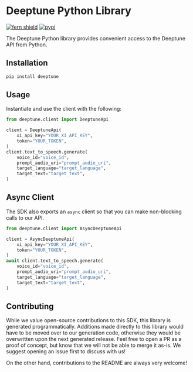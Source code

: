 # Deeptune Python Library

[![fern shield](https://img.shields.io/badge/%F0%9F%8C%BF-SDK%20generated%20by%20Fern-brightgreen)](https://github.com/fern-api/fern)
[![pypi](https://img.shields.io/pypi/v/deeptune)](https://pypi.python.org/pypi/deeptune)

The Deeptune Python library provides convenient access to the Deeptune API from Python.

## Installation

```sh
pip install deeptune
```

## Usage

Instantiate and use the client with the following:

```python
from deeptune.client import DeeptuneApi

client = DeeptuneApi(
    xi_api_key="YOUR_XI_API_KEY",
    token="YOUR_TOKEN",
)
client.text_to_speech.generate(
    voice_id="voice_id",
    prompt_audio_uri="prompt_audio_uri",
    target_language="target_language",
    target_text="target_text",
)
```

## Async Client

The SDK also exports an `async` client so that you can make non-blocking calls to our API.

```python
from deeptune.client import AsyncDeeptuneApi

client = AsyncDeeptuneApi(
    xi_api_key="YOUR_XI_API_KEY",
    token="YOUR_TOKEN",
)
await client.text_to_speech.generate(
    voice_id="voice_id",
    prompt_audio_uri="prompt_audio_uri",
    target_language="target_language",
    target_text="target_text",
)
```

## Contributing

While we value open-source contributions to this SDK, this library is generated programmatically.
Additions made directly to this library would have to be moved over to our generation code,
otherwise they would be overwritten upon the next generated release. Feel free to open a PR as
a proof of concept, but know that we will not be able to merge it as-is. We suggest opening
an issue first to discuss with us!

On the other hand, contributions to the README are always very welcome!
